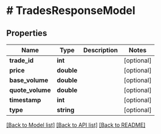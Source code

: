 # # TradesResponseModel

## Properties

Name | Type | Description | Notes
------------ | ------------- | ------------- | -------------
**trade_id** | **int** |  | [optional]
**price** | **double** |  | [optional]
**base_volume** | **double** |  | [optional]
**quote_volume** | **double** |  | [optional]
**timestamp** | **int** |  | [optional]
**type** | **string** |  | [optional]

[[Back to Model list]](../../README.md#models) [[Back to API list]](../../README.md#endpoints) [[Back to README]](../../README.md)
